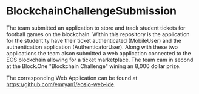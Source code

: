 # BlockchainChallengeSubmission
The team submitted an application to store and track student tickets for football games on the blockchain. Within this repository is the application for the student ty have their ticket authenticated (MobileUser) and the authentication application (AuthenticatorUser). Along with these two applications the team alson submitted a web application connected to the EOS blockchain allowing for a ticket marketplace. The team cam in second at the Block.One "Blockchain Challenge" wining an 8,000 dollar prize.

The corresponding Web Application can be found at https://github.com/emryan1/eosio-web-ide.
